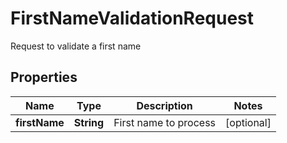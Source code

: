 

# FirstNameValidationRequest

Request to validate a first name
## Properties

Name | Type | Description | Notes
------------ | ------------- | ------------- | -------------
**firstName** | **String** | First name to process |  [optional]



